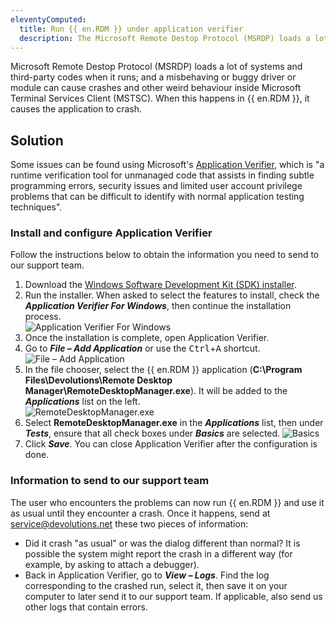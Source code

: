 ```yaml
---
eleventyComputed:
  title: Run {{ en.RDM }} under application verifier
  description: The Microsoft Remote Destop Protocol (MSRDP) loads a lot of systems and third-party codes when it runs; and a misbehaving or buggy driver or module can cause crashes and other weird behaviour inside the Microsoft Terminal Services Client (MSTSC). When this happens in {{ en.RDM }}, it causes the application to crash.
---
```

Microsoft Remote Destop Protocol (MSRDP) loads a lot of systems and third-party codes when it runs; and a misbehaving or buggy driver or module can cause crashes and other weird behaviour inside Microsoft Terminal Services Client (MSTSC). When this happens in {{ en.RDM }}, it causes the application to crash.  

## Solution

Some issues can be found using Microsoft's [Application Verifier](https://learn.microsoft.com/en-us/windows-hardware/drivers/devtest/application-verifier), which is "a runtime verification tool for unmanaged code that assists in finding subtle programming errors, security issues and limited user account privilege problems that can be difficult to identify with normal application testing techniques".  

### Install and configure Application Verifier

Follow the instructions below to obtain the information you need to send to our support team.

1. Download the [Windows Software Development Kit (SDK) installer](https://developer.microsoft.com/en-us/windows/downloads/windows-sdk/).  
1. Run the installer. When asked to select the features to install, check the ***Application Verifier For Windows***, then continue the installation process.  
![Application Verifier For Windows](https://webdevolutions.azureedge.net/docs/en/kb/KB2248.png)  
1. Once the installation is complete, open Application Verifier.  
1. Go to ***File – Add Application*** or use the <kbd>Ctrl</kbd>+<kbd>A</kbd> shortcut.  
![File – Add Application](https://webdevolutions.azureedge.net/docs/en/kb/KB2249.png)  
1. In the file chooser, select the {{ en.RDM }} application (**C:\Program Files\Devolutions\Remote Desktop Manager\RemoteDesktopManager.exe**). It will be added to the ***Applications*** list on the left.  
![RemoteDesktopManager.exe](https://webdevolutions.azureedge.net/docs/en/kb/KB2250.png)  
1. Select **RemoteDesktopManager.exe** in the ***Applications*** list, then under ***Tests***, ensure that all check boxes under ***Basics*** are selected.
![Basics](https://webdevolutions.azureedge.net/docs/en/kb/KB2251.png)  
1. Click ***Save***. You can close Application Verifier after the configuration is done.  

### Information to send to our support team

The user who encounters the problems can now run {{ en.RDM }} and use it as usual until they encounter a crash. Once it happens, send at [service@devolutions.net](mailto:service@devolutions.net) these two pieces of information:  
* Did it crash "as usual" or was the dialog different than normal? It is possible the system might report the crash in a different way (for example, by asking to attach a debugger).  
* Back in Application Verifier, go to ***View – Logs***. Find the log corresponding to the crashed run, select it, then save it on your computer to later send it to our support team. If applicable, also send us other logs that contain errors.  
